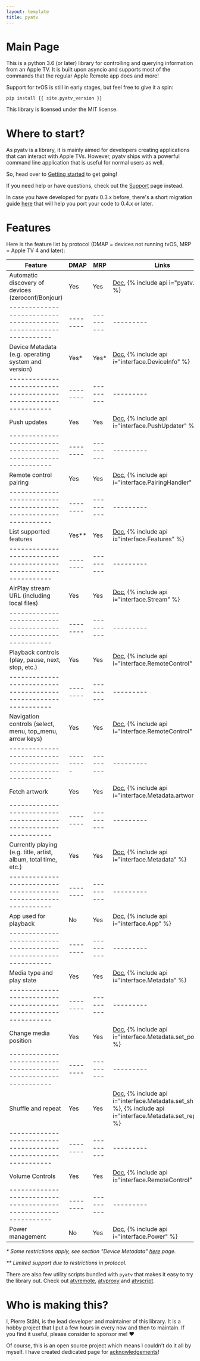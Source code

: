 ```yaml
---
layout: template
title: pyatv
---
```

# Main Page

This is a python 3.6 (or later) library for controlling and querying information from an Apple TV. It is built
upon asyncio and supports most of the commands that the regular Apple Remote app does and more!

Support for tvOS is still in early stages, but feel free to give it a spin:

    pip install {{ site.pyatv_version }}

This library is licensed under the MIT license.

# Where to start?

As pyatv is a library, it is mainly aimed for developers creating applications that can interact
with Apple TVs. However, pyatv ships with a powerful command line application that is useful for
normal users as well.

So, head over to [Getting started](getting-started) to get going!

If you need help or have questions, check out the [Support](support) page instead.

In case you have developed for pyatv 0.3.x before, there's a short migration guide
[here](support/migration) that will help you port your code to 0.4.x or later.

# Features

Here is the feature list by protocol (DMAP = devices not running tvOS, MRP = Apple TV 4 and later):

| **Feature**                                                     | **DMAP** | **MRP**   | **Links** |
| --------------------------------------------------------------- | -------- | --------- | --------- |
| Automatic discovery of devices (zeroconf/Bonjour)               | Yes      | Yes       | [Doc](development/scan_pair_and_connect/#scanning), {% include api i="pyatv.scan" %}
| --------------------------------------------------------------- | -------- | --------- | --------- |
| Device Metadata (e.g. operating system and version)             | Yes*     | Yes*      | [Doc](development/device_info), {% include api i="interface.DeviceInfo" %}
| --------------------------------------------------------------- | -------- | --------- | --------- |
| Push updates                                                    | Yes      | Yes       | [Doc](development/listeners/#push-updates), {% include api i="interface.PushUpdater" %}
| --------------------------------------------------------------- | -------- | --------- | --------- |
| Remote control pairing                                          | Yes      | Yes       | [Doc](development/scan_pair_and_connect/#pairing), {% include api i="interface.PairingHandler" %}
| --------------------------------------------------------------- | -------- | --------- | --------- |
| List supported features                                         | Yes**    | Yes       | [Doc](development/features), {% include api i="interface.Features" %}
| --------------------------------------------------------------- | -------- | --------- | --------- |
| AirPlay stream URL (including local files)                      | Yes      | Yes       | [Doc](development/airplay), {% include api i="interface.Stream" %}
| --------------------------------------------------------------- | -------- | --------- | --------- |
| Playback controls (play, pause, next, stop, etc.)               | Yes      | Yes       | [Doc](development/control), {% include api i="interface.RemoteControl" %}
| --------------------------------------------------------------- | -------- | --------- | --------- |
| Navigation controls (select, menu, top_menu, arrow keys)        | Yes      | Yes       | [Doc](development/control), {% include api i="interface.RemoteControl" %}
| --------------------------------------------------------------- |--------- | --------- | --------- |
| Fetch artwork                                                   | Yes      | Yes       | [Doc](development/metadata/#artwork), {% include api i="interface.Metadata.artwork" %}
| --------------------------------------------------------------- | -------- | --------- | --------- |
| Currently playing (e.g. title, artist, album, total time, etc.) | Yes      | Yes       | [Doc](development/metadata), {% include api i="interface.Metadata" %}
| --------------------------------------------------------------- | -------- | --------- | --------- |
| App used for playback                                           | No       | Yes       | [Doc](development/metadata/#active-app), {% include api i="interface.App" %}
| --------------------------------------------------------------- | -------- | --------- | --------- |
| Media type and play state                                       | Yes      | Yes       | [Doc](development/metadata), {% include api i="interface.Metadata" %}
| --------------------------------------------------------------- | -------- | --------- | --------- |
| Change media position                                           | Yes      | Yes       | [Doc](development/metadata), {% include api i="interface.Metadata.set_position" %}
| --------------------------------------------------------------- | -------- | --------- | --------- |
| Shuffle and repeat                                              | Yes      | Yes       | [Doc](development/metadata), {% include api i="interface.Metadata.set_shuffle" %}, {% include api i="interface.Metadata.set_repeat" %}
| --------------------------------------------------------------- | -------- | --------- | --------- |
| Volume Controls                                                 | Yes      | Yes       | [Doc](development/control), {% include api i="interface.RemoteControl" %}
| --------------------------------------------------------------- | -------- | --------- | --------- |
| Power management                                                | No       | Yes       | [Doc](development/power_management), {% include api i="interface.Power" %}

*\* Some restrictions apply, see section "Device Metadata" [here](documentation/concepts/#device-metadata) page.*

*\*\* Limited support due to restrictions in protocol.*

There are also few utility scripts bundled with `pyatv` that makes it easy to try the library
out. Check out [atvremote](documentation/atvremote), [atvproxy](documentation/atvproxy) and
[atvscript](documentation/atvscript).

# Who is making this?

I, Pierre Ståhl, is the lead developer and maintainer of this library. It is a hobby
project that I put a few hours in every now and then to maintain. If you find it useful,
please consider to sponsor me! :heart:

Of course, this is an open source project which means I couldn't do it all by myself.
I have created dedicated page for [acknowledgements](support/acknowledgements)!

